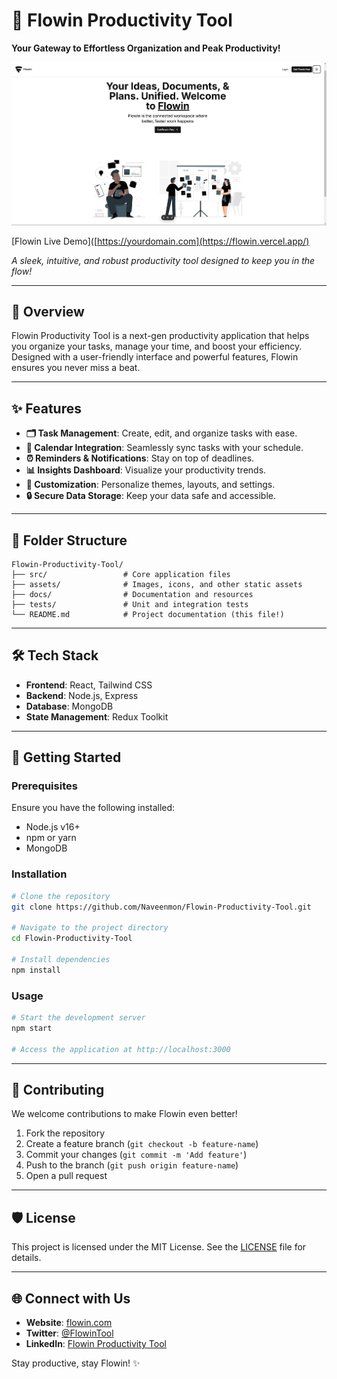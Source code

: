 
# 🌟 Flowin Productivity Tool  
**Your Gateway to Effortless Organization and Peak Productivity!**  

![Flowin Productivity Tool](public/Flowin.png)  

[Flowin Live Demo]([https://yourdomain.com](https://flowin.vercel.app/)

*A sleek, intuitive, and robust productivity tool designed to keep you in the flow!*

---

## 🚀 **Overview**  
Flowin Productivity Tool is a next-gen productivity application that helps you organize your tasks, manage your time, and boost your efficiency. Designed with a user-friendly interface and powerful features, Flowin ensures you never miss a beat.

---

## ✨ **Features**  
- **🗂 Task Management**: Create, edit, and organize tasks with ease.  
- **📅 Calendar Integration**: Seamlessly sync tasks with your schedule.  
- **⏰ Reminders & Notifications**: Stay on top of deadlines.  
- **📊 Insights Dashboard**: Visualize your productivity trends.  
- **🌈 Customization**: Personalize themes, layouts, and settings.  
- **🔒 Secure Data Storage**: Keep your data safe and accessible.  

---

## 📂 **Folder Structure**  
```plaintext
Flowin-Productivity-Tool/
├── src/                 # Core application files
├── assets/              # Images, icons, and other static assets
├── docs/                # Documentation and resources
├── tests/               # Unit and integration tests
└── README.md            # Project documentation (this file!)
```

---

## 🛠 **Tech Stack**  
- **Frontend**: React, Tailwind CSS  
- **Backend**: Node.js, Express  
- **Database**: MongoDB  
- **State Management**: Redux Toolkit  

---

## 🔧 **Getting Started**  

### Prerequisites  
Ensure you have the following installed:  
- Node.js v16+  
- npm or yarn  
- MongoDB  

### Installation  
```bash
# Clone the repository
git clone https://github.com/Naveenmon/Flowin-Productivity-Tool.git

# Navigate to the project directory
cd Flowin-Productivity-Tool

# Install dependencies
npm install
```  

### Usage  
```bash
# Start the development server
npm start

# Access the application at http://localhost:3000
```  

---

## 🤝 **Contributing**  
We welcome contributions to make Flowin even better!  

1. Fork the repository  
2. Create a feature branch (`git checkout -b feature-name`)  
3. Commit your changes (`git commit -m 'Add feature'`)  
4. Push to the branch (`git push origin feature-name`)  
5. Open a pull request  

---

## 🛡️ **License**  
This project is licensed under the MIT License. See the [LICENSE](LICENSE) file for details.  

---

## 🌐 **Connect with Us**  
- **Website**: [flowin.com](#)  
- **Twitter**: [@FlowinTool](#)  
- **LinkedIn**: [Flowin Productivity Tool](#)  

Stay productive, stay Flowin! ✨
